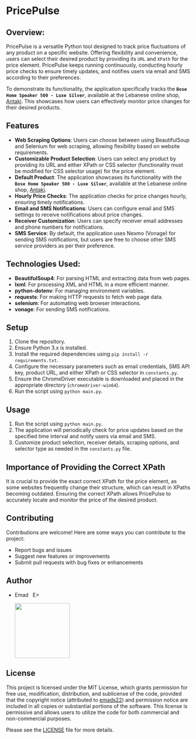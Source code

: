 # PricePulse

## Overview:
PricePulse is a versatile Python tool designed to track price fluctuations of any product on a specific website. Offering flexibility and convenience, users can select their desired product by providing its `URL` and `XPath` for the price element. PricePulse keeps running continuously, conducting hourly price checks to ensure timely updates, and notifies users via email and SMS according to their preferences.

To demonstrate its functionality, the application specifically tracks the **`Bose Home Speaker 500 - Luxe Silver`**, available at the Lebanese online shop, [Antaki](https://www.antaki.com.lb/product/bose-home-speaker-500-luxe-silver/). This showcases how users can effectively monitor price changes for their desired products.

## Features
- **Web Scraping Options**: Users can choose between using BeautifulSoup and Selenium for web scraping, allowing flexibility based on website requirements.
- **Customizable Product Selection**: Users can select any product by providing its URL and either XPath or CSS selector (functionality must be modified for CSS selector usage) for the price element.
- **Default Product**: The application showcases its functionality with the **`Bose Home Speaker 500 - Luxe Silver`**, available at the Lebanese online shop, [Antaki](https://www.antaki.com.lb/product/bose-home-speaker-500-luxe-silver/).
- **Hourly Price Checks**: The application checks for price changes hourly, ensuring timely notifications.
- **Email and SMS Notifications**: Users can configure email and SMS settings to receive notifications about price changes.
- **Receiver Customization**: Users can specify receiver email addresses and phone numbers for notifications.
- **SMS Service**: By default, the application uses Nexmo (Vonage) for sending SMS notifications, but users are free to choose other SMS service providers as per their preference.

## Technologies Used:
- **BeautifulSoup4**: For parsing HTML and extracting data from web pages.
- **lxml**: For processing XML and HTML in a more efficient manner.
- **python-dotenv**: For managing environment variables.
- **requests**: For making HTTP requests to fetch web page data.
- **selenium**: For automating web browser interactions.
- **vonage**: For sending SMS notifications.

## Setup
1. Clone the repository.
2. Ensure Python 3.x is installed.
3. Install the required dependencies using `pip install -r requirements.txt`.
4. Configure the necessary parameters such as email credentials, SMS API key, product URL, and either XPath or CSS selector in `constants.py`.
5. Ensure the ChromeDriver executable is downloaded and placed in the appropriate directory (`chromedriver-win64`).
6. Run the script using `python main.py`.

## Usage
1. Run the script using `python main.py`.
2. The application will periodically check for price updates based on the specified time interval and notify users via email and SMS.
3. Customize product selection, receiver details, scraping options, and selector type as needed in the `constants.py` file.

## Importance of Providing the Correct XPath
It is crucial to provide the exact correct XPath for the price element, as some websites frequently change their structure, which can result in XPaths becoming outdated. Ensuring the correct XPath allows PricePulse to accurately locate and monitor the price of the desired product.

## Contributing
Contributions are welcome! Here are some ways you can contribute to the project:
- Report bugs and issues
- Suggest new features or improvements
- Submit pull requests with bug fixes or enhancements

## Author
- Emad &nbsp; E>
  
  [<img src="https://img.shields.io/badge/GitHub-Profile-blue?logo=github" width="150">](https://github.com/emads22)

## License
This project is licensed under the MIT License, which grants permission for free use, modification, distribution, and sublicense of the code, provided that the copyright notice (attributed to [emads22](https://github.com/emads22)) and permission notice are included in all copies or substantial portions of the software. This license is permissive and allows users to utilize the code for both commercial and non-commercial purposes.

Please see the [LICENSE](LICENSE) file for more details.